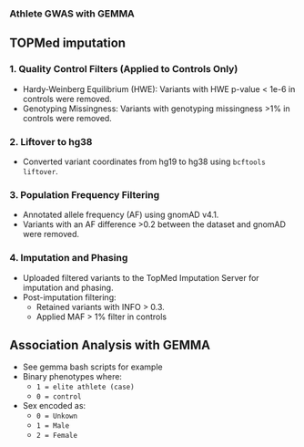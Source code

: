 ### Athlete GWAS with GEMMA

## TOPMed imputation

### **1. Quality Control Filters (Applied to Controls Only)**
- Hardy-Weinberg Equilibrium (HWE): Variants with HWE p-value < 1e-6 in controls were removed.
- Genotyping Missingness: Variants with genotyping missingness >1% in controls were removed.

### **2. Liftover to hg38**
- Converted variant coordinates from hg19 to hg38 using `bcftools liftover`.

### **3. Population Frequency Filtering**
- Annotated allele frequency (AF) using gnomAD v4.1.
- Variants with an AF difference >0.2 between the dataset and gnomAD were removed.

### **4. Imputation and Phasing**
- Uploaded filtered variants to the TopMed Imputation Server for imputation and phasing.
- Post-imputation filtering:
  - Retained variants with INFO > 0.3.
  - Applied MAF > 1% filter in controls

## Association Analysis with GEMMA
- See gemma bash scripts for example
- Binary phenotypes where:
  - `1 = elite athlete (case)`
  - `0 = control`
- Sex encoded as:
  - `0 = Unkown`
  - `1 = Male`
  - `2 = Female`

